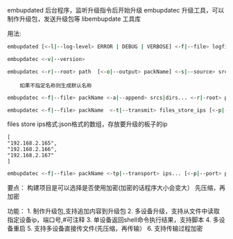 embupdated 后台程序，监听升级指令后开始升级
embupdatec 升级工具，可以制作升级包，发送升级包等
libembupdate 工具库

用法:
```bash
embupdated [<-l|--log-level> ERROR | DEBUG | VERBOSE] <-f|--file> logfile [<-b|--board> board_type] [<-p|--port> port]
```


```bash
embupdatec <-v|--version>
```


```bash
embupdatec <-r|--root> path  [<-o|--output> packName] <-s|--source> srcs|dirs... [ <-e|--encrypt> algorithm...] [<-b|--board> board_type] [<-c|--compress-level> 0~9]
```
        如果不指定名称则生成默认名称

```bash
embupdatec <-f|--file> packName <-a|--append> srcs|dirs... <-r|-root> path
```

```bash
embupdatec <-f|--file> packName  <-t|--transmit> files_store_ips [<-p|--port> port]
```


files store ips格式:json格式的数组，存放要升级的板子的ip
```
[
"192.168.2.165",
"192.168.2.166",
"192.168.2.167"
]
```


```bash
embupdatec <-f|--file> packName <-tp|--transport> ips... [<-p|--port> port]
```

要点：
        构建项目是可以选择是否使用加密(加密的话程序大小会变大）
        先压缩，再加密


功能：
	1. 制作升级包,支持追加内容到升级包
	2. 多设备升级，支持从文件中读取指定设备ip，端口号,#可注释
	3. 单设备返回shell命令执行结果，支持脚本
	4. 多设备重启
	5. 支持多设备直接传文件(先压缩，再传输）
	6. 支持传输过程加密
